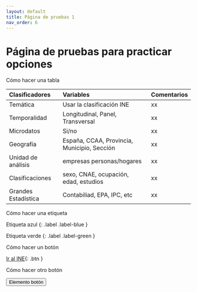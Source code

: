 ```yaml
---
layout: default
title: Página de pruebas 1
nav_order: 6
---
```


# Página de pruebas para practicar opciones


Cómo hacer una tabla



| Clasificadores     | Variables                          | Comentarios |
|:-------------------|:-----------------------------------|:------------|
| Temática           | Usar la clasificación INE          | xx  |
| Temporalidad       | Longitudinal, Panel, Transversal   | xx  |
| Microdatos         | Si/no                              | xx   |
| Geografía          | España, CCAA, Provincia, Municipio, Sección | xx  |
| Unidad de análisis | empresas personas/hogares          | xx |
| Clasificaciones    | sexo, CNAE, ocupación, edad, estudios | xx  |
| Grandes Estadística | Contabiliad, EPA, IPC, etc | xx  |


Cómo hacer una etiqueta

Etiqueta azul 
  {: .label .label-blue }
  
Etiqueta verde
  {: .label .label-green }


Cómo hacer un botón

[Ir al INE](http://ine.es/){: .btn }


Cómo hacer otro botón

<button type="button" name="Botón" class="btn">Elemento botón</button>



